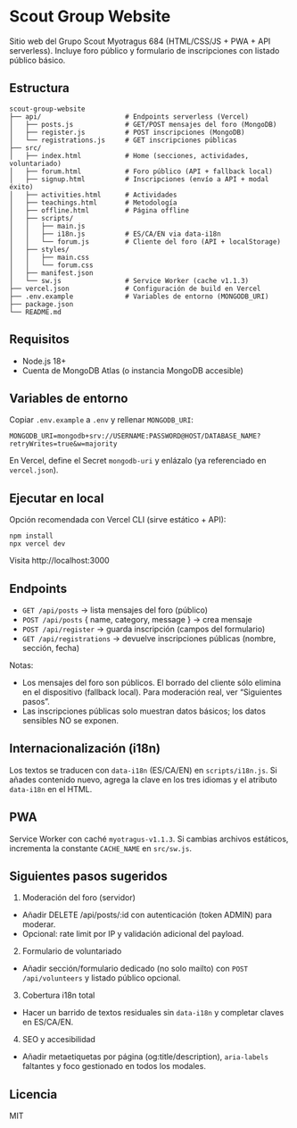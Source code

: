 # Scout Group Website

Sitio web del Grupo Scout Myotragus 684 (HTML/CSS/JS + PWA + API serverless). Incluye foro público y formulario de inscripciones con listado público básico.

## Estructura

```
scout-group-website
├── api/                     # Endpoints serverless (Vercel)
│   ├── posts.js             # GET/POST mensajes del foro (MongoDB)
│   ├── register.js          # POST inscripciones (MongoDB)
│   └── registrations.js     # GET inscripciones públicas
├── src/
│   ├── index.html           # Home (secciones, actividades, voluntariado)
│   ├── forum.html           # Foro público (API + fallback local)
│   ├── signup.html          # Inscripciones (envío a API + modal éxito)
│   ├── activities.html      # Actividades
│   ├── teachings.html       # Metodología
│   ├── offline.html         # Página offline
│   ├── scripts/
│   │   ├── main.js
│   │   ├── i18n.js          # ES/CA/EN via data-i18n
│   │   └── forum.js         # Cliente del foro (API + localStorage)
│   ├── styles/
│   │   ├── main.css
│   │   └── forum.css
│   ├── manifest.json
│   └── sw.js                # Service Worker (cache v1.1.3)
├── vercel.json              # Configuración de build en Vercel
├── .env.example             # Variables de entorno (MONGODB_URI)
├── package.json
└── README.md
```

## Requisitos

- Node.js 18+
- Cuenta de MongoDB Atlas (o instancia MongoDB accesible)

## Variables de entorno

Copiar `.env.example` a `.env` y rellenar `MONGODB_URI`:

```
MONGODB_URI=mongodb+srv://USERNAME:PASSWORD@HOST/DATABASE_NAME?retryWrites=true&w=majority
```

En Vercel, define el Secret `mongodb-uri` y enlázalo (ya referenciado en `vercel.json`).

## Ejecutar en local

Opción recomendada con Vercel CLI (sirve estático + API):

```
npm install
npx vercel dev
```

Visita http://localhost:3000

## Endpoints

- `GET /api/posts` → lista mensajes del foro (público)
- `POST /api/posts` { name, category, message } → crea mensaje
- `POST /api/register` → guarda inscripción (campos del formulario)
- `GET /api/registrations` → devuelve inscripciones públicas (nombre, sección, fecha)

Notas:
- Los mensajes del foro son públicos. El borrado del cliente sólo elimina en el dispositivo (fallback local). Para moderación real, ver “Siguientes pasos”.
- Las inscripciones públicas solo muestran datos básicos; los datos sensibles NO se exponen.

## Internacionalización (i18n)

Los textos se traducen con `data-i18n` (ES/CA/EN) en `scripts/i18n.js`. Si añades contenido nuevo, agrega la clave en los tres idiomas y el atributo `data-i18n` en el HTML.

## PWA

Service Worker con caché `myotragus-v1.1.3`. Si cambias archivos estáticos, incrementa la constante `CACHE_NAME` en `src/sw.js`.

## Siguientes pasos sugeridos

1) Moderación del foro (servidor)
- Añadir DELETE /api/posts/:id con autenticación (token ADMIN) para moderar.
- Opcional: rate limit por IP y validación adicional del payload.

2) Formulario de voluntariado
- Añadir sección/formulario dedicado (no solo mailto) con `POST /api/volunteers` y listado público opcional.

3) Cobertura i18n total
- Hacer un barrido de textos residuales sin `data-i18n` y completar claves en ES/CA/EN.

4) SEO y accesibilidad
- Añadir metaetiquetas por página (og:title/description), `aria-labels` faltantes y foco gestionado en todos los modales.

## Licencia

MIT